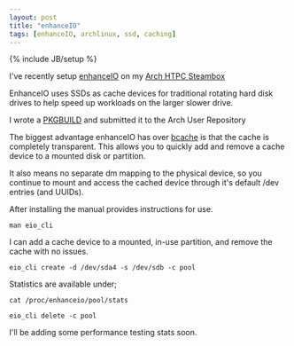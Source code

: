 ```yaml
---
layout: post
title: "enhanceIO"
tags: [enhanceIO, archlinux, ssd, caching]
---
```

{% include JB/setup %}

I've recently setup <a href="https://github.com/stec-inc/EnhanceIO">enhanceIO</a> on my [Arch HTPC Steambox](http://thermionix.tumblr.com/post/69854256212/arch-linux-steambox)

EnhanceIO uses SSDs as cache devices for traditional rotating hard disk drives to help speed up workloads on the larger slower drive.

I wrote a <a href="https://aur.archlinux.org/packages/enhanceio-dkms-git/">PKGBUILD</a> and submitted it to the Arch User Repository

The biggest advantage enhanceIO has over <a href="https://wiki.archlinux.org/index.php/Bcache">bcache</a> is that the cache is completely transparent. This allows you to quickly add and remove a cache device to a mounted disk or partition. 

It also means no separate dm mapping to the physical device, so you continue to mount and access the cached device through it's default /dev entries (and UUIDs).

After installing the manual provides instructions for use.

`man eio_cli`

I can add a cache device to a mounted, in-use partition, and remove the cache with no issues.

`eio_cli create -d /dev/sda4 -s /dev/sdb -c pool`

Statistics are available under;

`cat /proc/enhanceio/pool/stats`

`eio_cli delete -c pool`

I'll be adding some performance testing stats soon.
